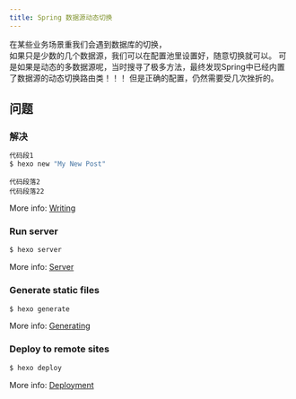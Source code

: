 ```yaml
---
title: Spring 数据源动态切换
---
```


在某些业务场景重我们会遇到数据库的切换，  
如果只是少数的几个数据源，我们可以在配置池里设置好，随意切换就可以。
可是如果是动态的多数据源呢，当时搜寻了极多方法，最终发现Spring中已经内置了数据源的动态切换路由类！！！
但是正确的配置，仍然需要受几次挫折的。

## 问题

### 解决

``` bash
代码段1
$ hexo new "My New Post"
```

    代码段落2
    代码段落22
    

More info: [Writing](https://hexo.io/docs/writing.html)

### Run server

``` bash
$ hexo server
```

More info: [Server](https://hexo.io/docs/server.html)

### Generate static files

``` bash
$ hexo generate
```

More info: [Generating](https://hexo.io/docs/generating.html)

### Deploy to remote sites

``` bash
$ hexo deploy
```

More info: [Deployment](https://hexo.io/docs/deployment.html)
